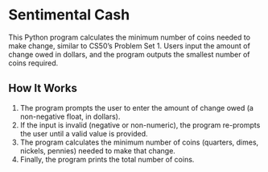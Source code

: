 # Sentimental Cash

This Python program calculates the minimum number of coins needed to make change, similar to CS50’s Problem Set 1. Users input the amount of change owed in dollars, and the program outputs the smallest number of coins required.

## How It Works

1. The program prompts the user to enter the amount of change owed (a non-negative float, in dollars).
2. If the input is invalid (negative or non-numeric), the program re-prompts the user until a valid value is provided.
3. The program calculates the minimum number of coins (quarters, dimes, nickels, pennies) needed to make that change.
4. Finally, the program prints the total number of coins.

